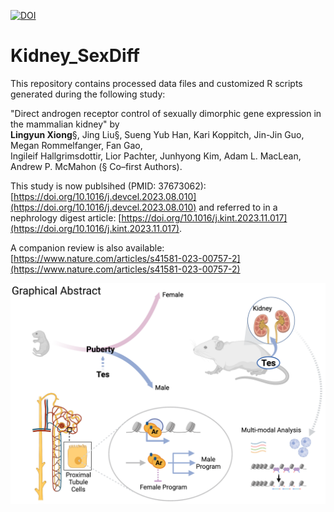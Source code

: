 [![DOI](https://zenodo.org/badge/608760846.svg)](https://zenodo.org/badge/latestdoi/608760846)

# Kidney_SexDiff

This repository contains processed data files and customized R scripts generated during the following study:

"Direct androgen receptor control of sexually dimorphic gene expression in the mammalian kidney" by \
**Lingyun Xiong**§, Jing Liu§, Sueng Yub Han, Kari Koppitch, Jin-Jin Guo, Megan Rommelfanger, Fan Gao, \
Ingileif Hallgrimsdottir, Lior Pachter, Junhyong Kim, Adam L. MacLean, Andrew P. McMahon (§ Co–first Authors).

This study is now publsihed (PMID: 37673062): [https://doi.org/10.1016/j.devcel.2023.08.010](https://doi.org/10.1016/j.devcel.2023.08.010) and referred to in a nephrology digest article: [https://doi.org/10.1016/j.kint.2023.11.017](https://doi.org/10.1016/j.kint.2023.11.017).

A companion review is also available: [https://www.nature.com/articles/s41581-023-00757-2](https://www.nature.com/articles/s41581-023-00757-2)

![Graphics](Graphic_Abstract.png)
